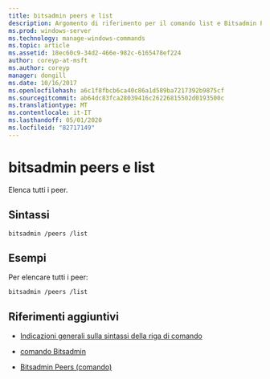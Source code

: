 ```yaml
---
title: bitsadmin peers e list
description: Argomento di riferimento per il comando list e Bitsadmin Peers, che elenca tutti i peer.
ms.prod: windows-server
ms.technology: manage-windows-commands
ms.topic: article
ms.assetid: 18ec60c9-34d2-466e-982c-6165478ef224
author: coreyp-at-msft
ms.author: coreyp
manager: dongill
ms.date: 10/16/2017
ms.openlocfilehash: a6c1f8fbcb6ca40c86a1d589ba7217392b9875cf
ms.sourcegitcommit: ab64dc83fca28039416c26226815502d0193500c
ms.translationtype: MT
ms.contentlocale: it-IT
ms.lasthandoff: 05/01/2020
ms.locfileid: "82717149"
---
```

# <a name="bitsadmin-peers-and-list"></a>bitsadmin peers e list

Elenca tutti i peer.

## <a name="syntax"></a>Sintassi

```
bitsadmin /peers /list
```

## <a name="examples"></a>Esempi

Per elencare tutti i peer:

```
bitsadmin /peers /list
```

## <a name="additional-references"></a>Riferimenti aggiuntivi

- [Indicazioni generali sulla sintassi della riga di comando](command-line-syntax-key.md)

- [comando Bitsadmin](bitsadmin.md)

- [Bitsadmin Peers (comando)](bitsadmin-peers.md)

